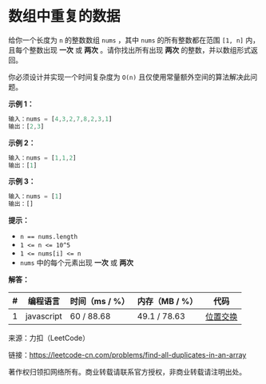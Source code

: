 # 数组中重复的数据

给你一个长度为 `n` 的整数数组 `nums` ，其中 `nums` 的所有整数都在范围 `[1, n]` 内，且每个整数出现 **一次** 或 **两次** 。请你找出所有出现 **两次** 的整数，并以数组形式返回。

你必须设计并实现一个时间复杂度为 `O(n)` 且仅使用常量额外空间的算法解决此问题。

**示例 1：**

``` javascript
输入：nums = [4,3,2,7,8,2,3,1]
输出：[2,3]
```

**示例 2：**

``` javascript
输入：nums = [1,1,2]
输出：[1]
```

**示例 3：**

``` javascript
输入：nums = [1]
输出：[]
```

**提示：**

- `n == nums.length`
- `1 <= n <= 10^5`
- `1 <= nums[i] <= n`
- `nums` 中的每个元素出现 **一次** 或 **两次**

**解答：**

**#**|**编程语言**|**时间（ms / %）**|**内存（MB / %）**|**代码**
--|--|--|--|--
1|javascript|60 / 88.68|49.1 / 78.63|[位置交换](./javascript/ac_v1.js)

来源：力扣（LeetCode）

链接：https://leetcode-cn.com/problems/find-all-duplicates-in-an-array

著作权归领扣网络所有。商业转载请联系官方授权，非商业转载请注明出处。
